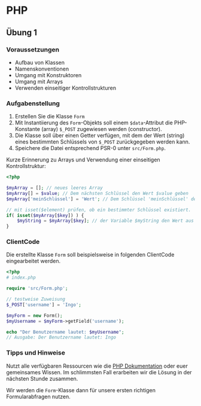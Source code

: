# PHP
## Übung 1

### Voraussetzungen

- Aufbau von Klassen 
- Namenskonventionen 
- Umgang mit Konstruktoren 
- Umgang mit Arrays 
- Verwenden einseitiger Kontrollstrukturen

### Aufgabenstellung

1) Erstellen Sie die Klasse ``Form``
2) Mit Instantiierung des ``Form``-Objekts soll einem `$data`-Attribut die PHP-Konstante (array) ``$_POST`` zugewiesen werden (constructor).
3) Die Klasse soll über einen Getter verfügen, mit dem der Wert (string) eines bestimmten Schlüssels von ``$_POST`` zurückgegeben werden kann.
4) Speichere die Datei entsprechend PSR-0 unter ``src/Form.php``.

Kurze Erinnerung zu Arrays und Verwendung einer einseitigen Kontrollstruktur:
````php
<?php

$myArray = []; // neues leeres Array
$myArray[] = $value; // Dem nächsten Schlüssel den Wert $value geben
$myArray['meinSchlüssel'] = 'Wert'; // Dem Schlüssel 'meinSchlüssel' den Wert 'Wert' zuweisen

// mit isset($element) prüfen, ob ein bestimmter Schlüssel existiert.
if( isset($myArray[$key]) ) {
    $myString = $myArray[$key]; // der Variable $myString den Wert aus dem Array zuweisen
}
````


### ClientCode

Die erstellte Klasse ``Form`` soll beispielsweise in folgenden ClientCode eingearbeitet werden.

````php
<?php
# index.php

require 'src/Form.php';

// testweise Zuweisung
$_POST['username'] = 'Ingo';

$myForm = new Form();
$myUsername = $myForm->getField('username');

echo "Der Benutzername lautet: $myUsername";
// Ausgabe: Der Benutzername lautet: Ingo
````

### Tipps und Hinweise

Nutzt alle verfügbaren Ressourcen wie die [PHP Dokumentation](https://www.php.net/manual/de/)
oder euer gemeinsames Wissen. Im schlimmsten Fall erarbeiten wir die Lösung in der nächsten
Stunde zusammen.

Wir werden die ``Form``-Klasse dann für unsere ersten richtigen Formularabfragen nutzen.